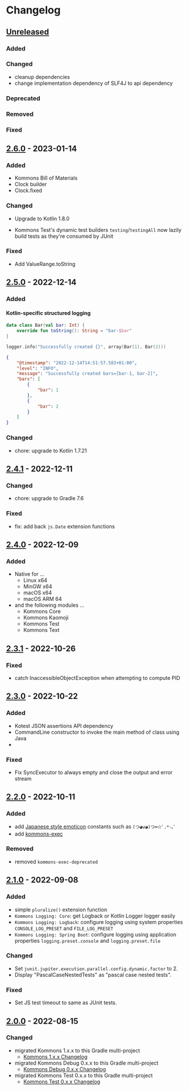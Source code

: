 # Changelog

## [Unreleased]

### Added

### Changed

- cleanup dependencies
- change implementation dependency of SLF4J to api dependency

### Deprecated

### Removed

### Fixed

## [2.6.0] - 2023-01-14

### Added

- Kommons Bill of Materials
- Clock builder
- Clock.fixed

### Changed

- Upgrade to Kotlin 1.8.0

- Kommons Test's dynamic test builders `testing`/`testingAll` now lazily
  build tests as they're consumed by JUnit

### Fixed

- Add ValueRange.toString

## [2.5.0] - 2022-12-14

### Added

#### Kotlin-specific structured logging

```kotlin
data class Bar(val bar: Int) {
    override fun toString(): String = "bar-$bar"
}

logger.info("Successfully created {}", array(Bar(1), Bar(2)))
```

```json
{
    "@timestamp": "2022-12-14T14:51:57.583+01:00",
    "level": "INFO",
    "message": "Successfully created bars=[bar-1, bar-2]",
    "bars": [
        {
            "bar": 1
        },
        {
            "bar": 2
        }
    ]
}
```

### Changed

- chore: upgrade to Kotlin 1.7.21

## [2.4.1] - 2022-12-11

### Changed

- chore: upgrade to Gradle 7.6

### Fixed

- fix: add back `js.Date` extension functions

## [2.4.0] - 2022-12-09

### Added

- Native for ...
    - Linux x64
    - MinGW x64
    - macOS x64
    - macOS ARM 64
- and the following modules ...
    - Kommons Core
    - Kommons Kaomoji
    - Kommons Test
    - Kommons Text

## [2.3.1] - 2022-10-26

### Fixed

- catch InaccessibleObjectException when attempting to compute PID

## [2.3.0] - 2022-10-22

### Added

- Kotest JSON assertions API dependency
- CommandLine constructor to invoke the main method of class using Java
-

### Fixed

- Fix SyncExecutor to always empty and close the output and error stream

## [2.2.0] - 2022-10-11

### Added

- add [Japanese style emoticon](https://en.wikipedia.org/wiki/Emoticon#Japanese_style) constants such as `(つ◕౪◕)つ━☆ﾟ.*･｡ﾟ`
- add [kommons-exec](kommons-exec)

### Removed

- removed `kommons-exec-deprecated`

## [2.1.0] - 2022-09-08

### Added

- simple `pluralize()` extension function
- `Kommons Logging: Core`: get Logback or Kotlin Logger logger easily
- `Kommons Logging: Logback`: configure logging using system properties `CONSOLE_LOG_PRESET` and `FILE_LOG_PRESET`
- `Kommons Logging: Spring Boot`: configure logging using application properties `logging.preset.console` and `logging.preset.file`

### Changed

- Set `junit.jupiter.execution.parallel.config.dynamic.factor` to 2.
- Display "PascalCaseNestedTests" as "pascal case nested tests".

### Fixed

- Set JS test timeout to same as JUnit tests.

## [2.0.0] - 2022-08-15

### Changed

- migrated Kommons 1.x.x to this Gradle multi-project
    - [Kommons 1.x.x Changelog](https://github.com/bkahlert/kommons/compare/v1.0.0...v1.6.0)
- migrated Kommons Debug 0.x.x to this Gradle multi-project
    - [Kommons Debug 0.x.x Changelog](https://github.com/bkahlert/kommons-debug/compare/v0.1.0...v0.14.0)
- migrated Kommons Test 0.x.x to this Gradle multi-project
    - [Kommons Test 0.x.x Changelog](https://github.com/bkahlert/kommons-test/compare/v0.1.0...v0.4.4)

[unreleased]: https://github.com/bkahlert/kommons-test/compare/v2.6.0...HEAD

[2.6.0]: https://github.com/bkahlert/kommons-test/compare/v2.5.0...v2.6.0

[2.5.0]: https://github.com/bkahlert/kommons-test/compare/v2.4.1...v2.5.0

[2.4.1]: https://github.com/bkahlert/kommons-test/compare/v2.4.0...v2.4.1

[2.4.0]: https://github.com/bkahlert/kommons-test/compare/v2.3.1...v2.4.0

[2.3.1]: https://github.com/bkahlert/kommons-test/compare/v2.3.0...v2.3.1

[2.3.0]: https://github.com/bkahlert/kommons-test/compare/v2.2.0...v2.3.0

[2.2.0]: https://github.com/bkahlert/kommons-test/compare/v2.1.0...v2.2.0

[2.1.0]: https://github.com/bkahlert/kommons-test/compare/v2.0.0...v2.1.0

[2.0.0]: https://github.com/bkahlert/kommons-test/compare/v1.0.0...v2.0.0

